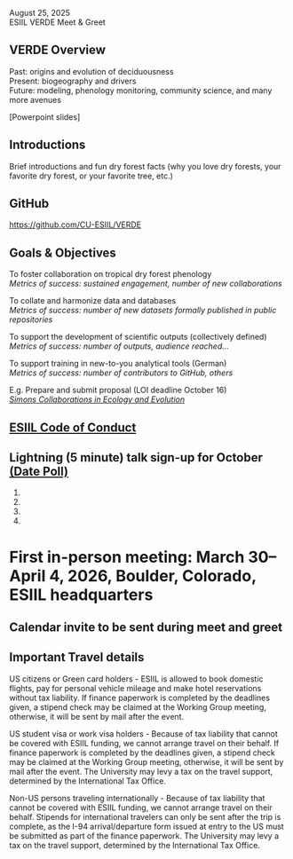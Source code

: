 August 25, 2025  
ESIIL VERDE Meet & Greet

## VERDE Overview

Past: origins and evolution of deciduousness  
Present: biogeography and drivers  
Future: modeling, phenology monitoring, community science, and many more avenues  

[Powerpoint slides]

## Introductions

Brief introductions and fun dry forest facts (why you love dry forests, your favorite dry forest, or your favorite tree, etc.)
	
## GitHub

https://github.com/CU-ESIIL/VERDE

## Goals & Objectives

To foster collaboration on tropical dry forest phenology  
_Metrics of success: sustained engagement, number of new collaborations_

To collate and harmonize data and databases  
_Metrics of success: number of new datasets formally published in public repositories_

To support the development of scientific outputs (collectively defined)  
_Metrics of success: number of outputs, audience reached…_

To support training in new-to-you analytical tools (German)  
_Metrics of success: number of contributors to GitHub, others_

E.g. Prepare and submit proposal (LOI deadline October 16)  
_[Simons Collaborations in Ecology and Evolution](https://www.simonsfoundation.org/grant/simons-collaborations-in-ecology-and-evolution/?tab=how-to-apply)_

## [ESIIL Code of Conduct](https://github.com/CU-ESIIL/VERDE/blob/main/docs/resources/code-of-conduct.md)

## Lightning (5 minute) talk sign-up for October [(Date Poll)](https://whenisgood.net/4xyntj7)
1. 
2.
3.
4. 
	
# First in-person meeting: March 30–April 4, 2026, Boulder, Colorado, ESIIL headquarters
## Calendar invite to be sent during meet and greet

## Important Travel details

US citizens or Green card holders - ESIIL is allowed to book domestic flights, pay for personal vehicle mileage and make hotel reservations without tax liability. If finance paperwork is completed by the deadlines given, a stipend check may be claimed at the Working Group meeting, otherwise, it will be sent by mail after the event.

US student visa or work visa holders - Because of tax liability that cannot be covered with ESIIL funding, we cannot arrange travel on their behalf. If finance paperwork is completed by the deadlines given, a stipend check may be claimed at the Working Group meeting, otherwise, it will be sent by mail after the event. The University may levy a tax on the travel support, determined by the International Tax Office.

Non-US persons traveling internationally - Because of tax liability that cannot be covered with ESIIL funding, we cannot arrange travel on their behalf. Stipends for international travelers can only be sent after the trip is complete, as the I-94 arrival/departure form issued at entry to the US must be submitted as part of the finance paperwork. The University may levy a tax on the travel support, determined by the International Tax Office.

